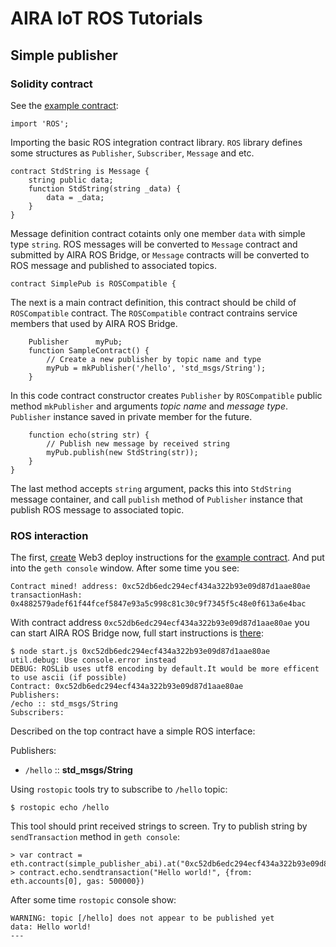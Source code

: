 # AIRA IoT ROS Tutorials

## Simple publisher

### Solidity contract

See the [example contract](https://raw.githubusercontent.com/aira-dao/aira-IoT/master/Ethereum%20smart%20contracts/example/simple_publisher.sol):

    import 'ROS';

Importing the basic ROS integration contract library.
`ROS` library defines some structures as `Publisher`, `Subscriber`, `Message` and etc.

    contract StdString is Message {
        string public data;
        function StdString(string _data) {
            data = _data;
        }
    }

Message definition contract cotaints only one member `data` with simple type `string`.
ROS messages will be converted to `Message` contract and submitted by AIRA ROS Bridge,
or `Message` contracts will be converted to ROS message and published to associated topics.

    contract SimplePub is ROSCompatible {

The next is a main contract definition, this contract should be child of `ROSCompatible` contract.
The `ROSCompatible` contract contrains service members that used by AIRA ROS Bridge.

        Publisher      myPub;
        function SampleContract() {
            // Create a new publisher by topic name and type
            myPub = mkPublisher('/hello', 'std_msgs/String');
        }

In this code contract constructor creates `Publisher` by `ROSCompatible` public 
method `mkPublisher` and arguments *topic name* and *message type*. `Publisher`
instance saved in private member for the future.

        function echo(string str) {
            // Publish new message by received string
            myPub.publish(new StdString(str));
        }
    }

The last method accepts `string` argument, packs this into `StdString` message container,
and call `publish` method of `Publisher` instance that publish ROS message to 
associated topic.

### ROS interaction

The first, [create](http://chriseth.github.io/browser-solidity/) Web3 deploy instructions
for the [example contract](https://raw.githubusercontent.com/aira-dao/aira-IoT/master/Ethereum%20smart%20contracts/example/simple_publisher.sol).
And put into the `geth console` window. After some time you see:

    Contract mined! address: 0xc52db6edc294ecf434a322b93e09d87d1aae80ae transactionHash: 0x4882579adef61f44fcef5847e93a5c998c81c30c9f7345f5c48e0f613a6e4bac

With contract address `0xc52db6edc294ecf434a322b93e09d87d1aae80ae`
you can start AIRA ROS Bridge now, full start instructions is [there](https://github.com/aira-dao/aira-IoT/tree/master/ROS/aira_ros_bridge):

    $ node start.js 0xc52db6edc294ecf434a322b93e09d87d1aae80ae
    util.debug: Use console.error instead
    DEBUG: ROSLib uses utf8 encoding by default.It would be more efficent to use ascii (if possible)
    Contract: 0xc52db6edc294ecf434a322b93e09d87d1aae80ae
    Publishers:
    /echo :: std_msgs/String
    Subscribers:

Described on the top contract have a simple ROS interface:

Publishers:

* `/hello` :: **std_msgs/String** 

Using `rostopic` tools try to subscribe to `/hello` topic:

    $ rostopic echo /hello

This tool should print received strings to screen.
Try to publish string by `sendTransaction` method in `geth console`:

    > var contract = eth.contract(simple_publisher_abi).at("0xc52db6edc294ecf434a322b93e09d87d1aae80ae")
    > contract.echo.sendtransaction("Hello world!", {from: eth.accounts[0], gas: 500000})

After some time `rostopic` console show:

    WARNING: topic [/hello] does not appear to be published yet
    data: Hello world!
    ---
